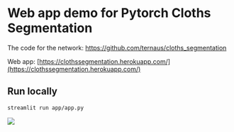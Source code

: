 # Web app demo for Pytorch Cloths Segmentation

The code for the network: https://github.com/ternaus/cloths_segmentation

Web app: [https://clothssegmentation.herokuapp.com/](https://clothssegmentation.herokuapp.com/)


## Run locally

```bash
streamlit run app/app.py
```

![](https://habrastorage.org/webt/ds/by/op/dsbyopcofiy3khbzgdtyiwuhlnw.png)
